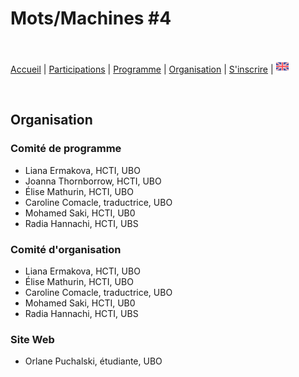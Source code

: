 # Mots/Machines #4

<br>

[Accueil](https://motsmachines.github.io/2022/fr) | [Participations](https://motsmachines.github.io/2022/fr/cfp) | [Programme](https://motsmachines.github.io/2022/fr/program) | [Organisation](https://motsmachines.github.io/2022/fr/orga) | [S'inscrire](https://motsmachines.github.io/2022/fr/registration) | [<img src="EN.png" width="20">](https://motsmachines.github.io/2022/en/orga)

<br>

## Organisation

### Comité de programme
- Liana Ermakova, HCTI, UBO
- Joanna Thornborrow, HCTI, UBO
- Élise Mathurin, HCTI, UBO
- Caroline Comacle, traductrice, UBO
- Mohamed Saki, HCTI, UB0
- Radia Hannachi, HCTI, UBS

### Comité d'organisation
- Liana Ermakova, HCTI, UBO
- Élise Mathurin, HCTI, UBO
- Caroline Comacle, traductrice, UBO
- Mohamed Saki, HCTI, UB0
- Radia Hannachi, HCTI, UBS

### Site Web
- Orlane Puchalski, étudiante, UBO
